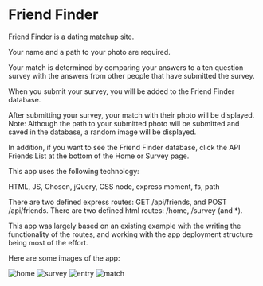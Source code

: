# Friend Finder


Friend Finder is a dating matchup site.

Your name and a path to your photo are required.

Your match is determined by comparing your answers to a ten question survey with the answers from other people that have submitted the survey.

When you submit your survey, you will be added to the Friend Finder database.

After submitting your survey, your match with their photo will be displayed. Note: Although the path to your submitted photo will be submitted and saved in the database, a random image will be displayed.

In addition, if you want to see the Friend Finder database, click the API Friends List at the bottom of the Home or Survey page.

This app uses the following technology:

HTML, JS, Chosen, jQuery, CSS
node, express
moment, fs, path

There are two defined express routes: GET /api/friends, and POST /api/friends.
There are two defined html routes: /home, /survey (and *).

This app was largely based on an existing example with the writing the functionality of the routes, and working with the app deployment structure being most of the effort.

Here are some images of the app:

![home](https://github.com/mattsainson/friendfinder/blob/master/resources/home.png)
![survey](https://github.com/mattsainson/friendfinder/blob/master/resources/survey.png)
![entry](https://github.com/mattsainson/friendfinder/blob/master/resources/entry.png)
![match](https://github.com/mattsainson/friendfinder/blob/master/resources/match.png)
